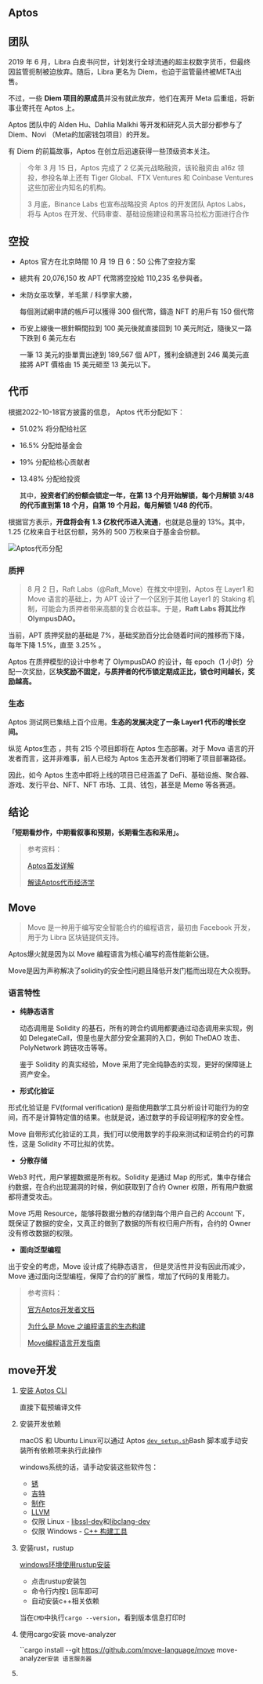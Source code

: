 ## Aptos

## 团队

2019 年 6 月，Libra 白皮书问世，计划发行全球流通的超主权数字货币，但最终因监管扼制被迫放弃。随后，Libra 更名为 Diem，也迫于监管最终被META出售。

不过，一些 **Diem 项目的原成员**并没有就此放弃，他们在离开 Meta 后重组，将新事业寄托在 Aptos 上。

Aptos 团队中的 Alden Hu、Dahlia Malkhi 等开发和研究人员大部分都参与了 Diem、Novi （Meta的加密钱包项目）的开发。

有 Diem 的前篇故事，Aptos 在创立后迅速获得一些顶级资本关注。

> 今年 3 月 15 日，Aptos 完成了 2 亿美元战略融资，该轮融资由 a16z 领投，参投名单上还有 Tiger Global、FTX Ventures 和 Coinbase Ventures 这些加密业内知名的机构。
>
> 3 月底，Binance Labs 也宣布战略投资 Aptos 的开发团队 Aptos Labs，将与 Aptos 在开发、代码审查、基础设施建设和黑客马拉松方面进行合作







## 空投

- Aptos 官方在北京時間 10 月 19 日 6：50 公佈了空投方案

- 總共有 20,076,150 枚 APT 代幣將空投給 110,235 名參與者。

- 未防女巫攻擊，羊毛黨 / 科學家大勝，

  每個測試網申請的帳戶可以獲得 300 個代幣，鑄造 NFT 的用戶有 150 個代幣

- 币安上線後一根針瞬間拉到 100 美元後就直接回到 10 美元附近，隨後又一路下跌到 6 美元左右

  一筆 13 美元的掛單賣出達到 189,567 個 APT，獲利金額達到 246 萬美元直接將 APT 價格由 15 美元砸至 13 美元以下。









## 代币

根据2022-10-18官方披露的信息， Aptos 代币分配如下：

- 51.02% 将分配给社区

- 16.5% 分配给基金会

- 19% 分配给核心贡献者

- 13.48% 分配给投资

  其中，**投资者们的份额会锁定一年，在第 13 个月开始解锁，每个月解锁 3/48 的代币直到第 18 个月，自第 19 个月起，每月解锁 1/48 的代币**。



根据官方表示，**开盘将会有 1.3 亿枚代币进入流通**，也就是总量的 13%。其中，1.25 亿枚来自于社区份额，另外的 500 万枚来自于基金会份额。



![Aptos代币分配](http://img.callbackhell.xyz/vuepress/funs/Aptos%E4%BB%A3%E5%B8%81%E5%88%86%E9%85%8D.png)









### 质押

> 8 月 2 日，Raft Labs（@Raft_Move）在推文中提到，Aptos 在 Layer1 和 Move 语言的基础上，为 APT 设计了一个区别于其他 Layer1 的 Staking 机制，可能会为质押者带来高额的复合收益率。于是，**Raft Labs 将其比作 OlympusDAO。**

当前，APT 质押奖励的基础是 7%，基础奖励百分比会随着时间的推移而下降，每年下降 1.5%，直至 3.25% 。

Aptos 在质押模型的设计中参考了 OlympusDAO 的设计，每 epoch（1 小时）分配一次奖励，区**块奖励不固定，与质押者的代币锁定期成正比，锁仓时间越长，奖励越高。**





### 生态

Aptos 测试网已集结上百个应用。**生态的发展决定了一条 Layer1 代币的增长空间。**

纵览 Aptos生态 ，共有 215 个项目即将在 Aptos 生态部署。对于 Mova 语言的开发者而言，这并非难事，前人已经为 Aptos 生态开发者们明晰了项目部署路径。

因此，如今 Aptos 生态中即将上线的项目已经涵盖了 DeFi、基础设施、聚合器、游戏、发行平台、NFT、NFT 市场、工具、钱包，甚至是 Meme 等各赛道。







## 结论

**「短期看炒作，中期看叙事和预期，长期看生态和采用」。**





> 参考资料：
>
> [Aptos首发详解](https://news.marsbit.co/20221018114102604701.html)
>
> [解读Aptos代币经济学](https://www.binance.com/zh-CN/news/top/7240623)







### 

## Move 

> Move 是一种用于编写安全智能合约的编程语言，最初由 Facebook 开发，用于为 Libra 区块链提供支持。

Aptos爆火就是因为以 Move 编程语言为核心编写的高性能新公链。

Move是因为声称解决了solidity的安全性问题且降低开发门槛而出现在大众视野。



### 语言特性

- **纯静态语言**

  动态调用是 Solidity 的基石，所有的跨合约调用都要通过动态调用来实现，例如 DelegateCall，但是也是大部分安全漏洞的入口，例如 TheDAO 攻击、PolyNetwork 跨链攻击等等。

  鉴于 Solidity 的真实经验，Move 采用了完全纯静态的实现，更好的保障链上资产安全。

-  **形式化验证**

  形式化验证是 FV(formal verification) 是指使用数学工具分析设计可能行为的空间，而不是计算特定值的结果。也就是说，通过数学的手段证明程序的安全性。

  Move 自带形式化验证的工具，我们可以使用数学的手段来测试和证明合约的可靠性，这是 Solidity 不可比拟的优势。

-  **分散存储**

  Web3 时代，用户掌握数据是所有权。Solidity 是通过 Map 的形式，集中存储合约数据，在合约出现漏洞的时候，例如获取到了合约 Owner 权限，所有用户数据都将遭受攻击。

  Move 巧用 Resource，能够将数据分散的存储到每个用户自己的 Account 下，既保证了数据的安全，又真正的做到了数据的所有权归用户所有，合约的 Owner 没有修改数据的权限。

-  **面向泛型编程**

  出于安全的考虑，Move 设计成了纯静态语言， 但是灵活性并没有因此而减少，Move 通过面向泛型编程，保障了合约的扩展性，增加了代码的复用能力。

  
  

  









> 参考资料：
>
> [官方Aptos开发者文档](https://aptos.dev/)
>
> [为什么是 Move 之编程语言的生态构建](https://mirror.xyz/jolestar.eth/sQ0nMCO3eNig6gCzqQO7xew1mn8oUi1-rKtfZKmGlNI)
>
> [Move编程语言开发指南](https://move-book.com/cn/syntax-basics/concept.html)



## move开发

1. [安装 Aptos CLI](https://aptos.dev/cli-tools/aptos-cli-tool/install-aptos-cli/)

   直接下载预编译文件

2. 安装开发依赖

   macOS 和 Ubuntu Linux可以通过 Aptos [`dev_setup.sh`](https://github.com/aptos-labs/aptos-core/blob/main/scripts/dev_setup.sh)Bash 脚本或手动安装所有依赖项来执行此操作

   windows系统的话，请手动安装这些软件包： 

   - [锈](https://www.rust-lang.org/tools/install)
   - [吉特](https://git-scm.com/download)
   - [制作](https://cmake.org/download/)
   - [LLVM](https://releases.llvm.org/)
   - 仅限 Linux - [libssl-dev](https://packages.ubuntu.com/bionic/libssl-dev)和[libclang-dev](https://packages.ubuntu.com/bionic/libclang-dev)
   - 仅限 Windows - [C++ 构建工具](https://visualstudio.microsoft.com/downloads/#microsoft-visual-c-redistributable-for-visual-studio-2022)

3. 安装rust，rustup

   [windows环境使用rustup安装](https://www.rust-lang.org/tools/install)

   - 点击rustup安装包
   - 命令行内按`1` 回车即可
   - 自动安装c++相关依赖

   当在`CMD`中执行`cargo --version`，看到版本信息打印时

4. 使用cargo安装 move-analyzer

   ``cargo install --git https://github.com/move-language/move move-analyzer`安装 语言服务器`

5. 





















